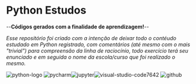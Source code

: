 # Python Estudos
 --**Códigos gerados com a finalidade de aprendizagem!**--

 _Esse repositório foi criado  com a intenção de deixar todo o contéudo estudado em Python registrado, com comentários (até mesmo com o mais "trivial") para compreensão
 da linha de raciocínio, todo exercício terá seu enunciado e em seguida o nome da escola/curso que foi realizado o mesmo._
 
 ![python-logo](https://user-images.githubusercontent.com/78734935/132558136-b0ab32b8-a045-4748-8e08-a10af9750d6e.png) ![pycharm](https://user-images.githubusercontent.com/78734935/132558944-67efa97d-de27-4c9c-8685-cff904740bc2.jpg)![jupyter](https://user-images.githubusercontent.com/78734935/132559108-4e1d6267-1e83-4dc2-ae4a-6454d8a32e74.png)![visual-studio-code7642](https://user-images.githubusercontent.com/78734935/132559564-aaee78dd-b79f-432a-9e4a-a96e2bd6b847.jpg) ![github](https://user-images.githubusercontent.com/78734935/132559222-5971247a-bb85-457e-8d11-c1f3f6e98cc7.jpg)



